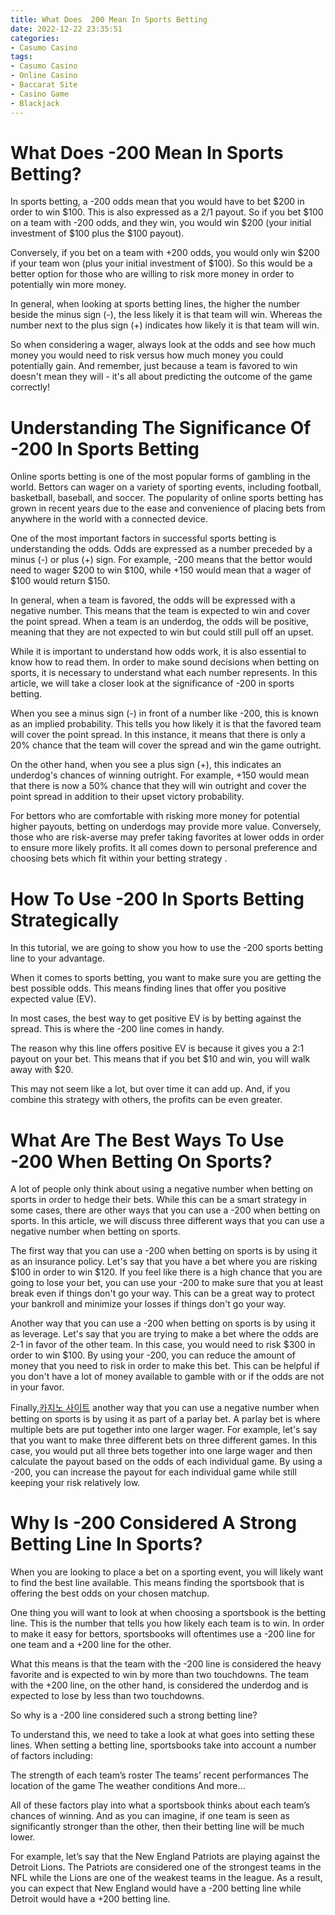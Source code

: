 ```yaml
---
title: What Does  200 Mean In Sports Betting
date: 2022-12-22 23:35:51
categories:
- Casumo Casino
tags:
- Casumo Casino
- Online Casino
- Baccarat Site
- Casino Game
- Blackjack
---
```



#  What Does -200 Mean In Sports Betting?

In sports betting, a -200 odds mean that you would have to bet $200 in order to win $100. This is also expressed as a 2/1 payout. So if you bet $100 on a team with -200 odds, and they win, you would win $200 (your initial investment of $100 plus the $100 payout).

Conversely, if you bet on a team with +200 odds, you would only win $200 if your team won (plus your initial investment of $100). So this would be a better option for those who are willing to risk more money in order to potentially win more money.

In general, when looking at sports betting lines, the higher the number beside the minus sign (-), the less likely it is that team will win. Whereas the number next to the plus sign (+) indicates how likely it is that team will win.

So when considering a wager, always look at the odds and see how much money you would need to risk versus how much money you could potentially gain. And remember, just because a team is favored to win doesn't mean they will - it's all about predicting the outcome of the game correctly!

#  Understanding The Significance Of -200 In Sports Betting

Online sports betting is one of the most popular forms of gambling in the world. Bettors can wager on a variety of sporting events, including football, basketball, baseball, and soccer. The popularity of online sports betting has grown in recent years due to the ease and convenience of placing bets from anywhere in the world with a connected device.

One of the most important factors in successful sports betting is understanding the odds. Odds are expressed as a number preceded by a minus (-) or plus (+) sign. For example, -200 means that the bettor would need to wager $200 to win $100, while +150 would mean that a wager of $100 would return $150.

In general, when a team is favored, the odds will be expressed with a negative number. This means that the team is expected to win and cover the point spread. When a team is an underdog, the odds will be positive, meaning that they are not expected to win but could still pull off an upset.

While it is important to understand how odds work, it is also essential to know how to read them. In order to make sound decisions when betting on sports, it is necessary to understand what each number represents. In this article, we will take a closer look at the significance of -200 in sports betting.

When you see a minus sign (-) in front of a number like -200, this is known as an implied probability. This tells you how likely it is that the favored team will cover the point spread. In this instance, it means that there is only a 20% chance that the team will cover the spread and win the game outright.

On the other hand, when you see a plus sign (+), this indicates an underdog's chances of winning outright. For example, +150 would mean that there is now a 50% chance that they will win outright and cover the point spread in addition to their upset victory probability.

For bettors who are comfortable with risking more money for potential higher payouts, betting on underdogs may provide more value. Conversely, those who are risk-averse may prefer taking favorites at lower odds in order to ensure more likely profits. It all comes down to personal preference and choosing bets which fit within your betting strategy .

#  How To Use -200 In Sports Betting Strategically

In this tutorial, we are going to show you how to use the -200 sports betting line to your advantage.

When it comes to sports betting, you want to make sure you are getting the best possible odds. This means finding lines that offer you positive expected value (EV).

In most cases, the best way to get positive EV is by betting against the spread. This is where the -200 line comes in handy.

The reason why this line offers positive EV is because it gives you a 2:1 payout on your bet. This means that if you bet $10 and win, you will walk away with $20.

This may not seem like a lot, but over time it can add up. And, if you combine this strategy with others, the profits can be even greater.

#  What Are The Best Ways To Use -200 When Betting On Sports?

A lot of people only think about using a negative number when betting on sports in order to hedge their bets. While this can be a smart strategy in some cases, there are other ways that you can use a -200 when betting on sports. In this article, we will discuss three different ways that you can use a negative number when betting on sports.

The first way that you can use a -200 when betting on sports is by using it as an insurance policy. Let's say that you have a bet where you are risking $100 in order to win $120. If you feel like there is a high chance that you are going to lose your bet, you can use your -200 to make sure that you at least break even if things don't go your way. This can be a great way to protect your bankroll and minimize your losses if things don't go your way.

Another way that you can use a -200 when betting on sports is by using it as leverage. Let's say that you are trying to make a bet where the odds are 2-1 in favor of the other team. In this case, you would need to risk $300 in order to win $100. By using your -200, you can reduce the amount of money that you need to risk in order to make this bet. This can be helpful if you don't have a lot of money available to gamble with or if the odds are not in your favor.

Finally,[카지노 사이트](https://choegocasino.com/) another way that you can use a negative number when betting on sports is by using it as part of a parlay bet. A parlay bet is where multiple bets are put together into one larger wager. For example, let's say that you want to make three different bets on three different games. In this case, you would put all three bets together into one large wager and then calculate the payout based on the odds of each individual game. By using a -200, you can increase the payout for each individual game while still keeping your risk relatively low.

#  Why Is -200 Considered A Strong Betting Line In Sports?

When you are looking to place a bet on a sporting event, you will likely want to find the best line available. This means finding the sportsbook that is offering the best odds on your chosen matchup.

One thing you will want to look at when choosing a sportsbook is the betting line. This is the number that tells you how likely each team is to win. In order to make it easy for bettors, sportsbooks will oftentimes use a -200 line for one team and a +200 line for the other.

What this means is that the team with the -200 line is considered the heavy favorite and is expected to win by more than two touchdowns. The team with the +200 line, on the other hand, is considered the underdog and is expected to lose by less than two touchdowns.

So why is a -200 line considered such a strong betting line?

To understand this, we need to take a look at what goes into setting these lines. When setting a betting line, sportsbooks take into account a number of factors including:

The strength of each team’s roster
The teams’ recent performances
The location of the game
The weather conditions
And more…

All of these factors play into what a sportsbook thinks about each team’s chances of winning. And as you can imagine, if one team is seen as significantly stronger than the other, then their betting line will be much lower.

For example, let’s say that the New England Patriots are playing against the Detroit Lions. The Patriots are considered one of the strongest teams in the NFL while the Lions are one of the weakest teams in the league. As a result, you can expect that New England would have a -200 betting line while Detroit would have a +200 betting line.